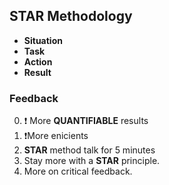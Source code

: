 
## STAR Methodology 

- **Situation** 
- **Task** 
- **Action**
- **Result**

### Feedback 

0. ❗️ More **QUANTIFIABLE** results 
1. ❗️More enicients
2. **STAR** method talk for 5 minutes
3. Stay more with a **STAR** principle.
4. More on critical feedback.


 
